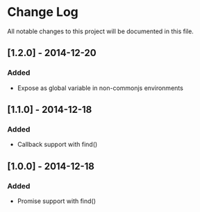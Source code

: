 # Change Log

All notable changes to this project will be documented in this file.

## [1.2.0] - 2014-12-20
### Added

- Expose as global variable in non-commonjs environments

## [1.1.0] - 2014-12-18
### Added

- Callback support with find()

## [1.0.0] - 2014-12-18
### Added

- Promise support with find()